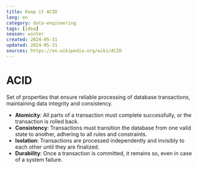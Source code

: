 ```yaml
---
title: Keep it ACID
lang: en
category: data-engineering
tags: [idea]
season: winter
created: 2024-05-31
updated: 2024-05-31
sources: https://en.wikipedia.org/wiki/ACID
---
```


# ACID
Set of properties that ensure reliable processing of database transactions, maintaining data integrity and consistency.

- **Atomicity**: All parts of a transaction must complete successfully, or the transaction is rolled back.
- **Consistency**: Transactions must transition the database from one valid state to another, adhering to all rules and constraints.
- **Isolation**: Transactions are processed independently and invisibly to each other until they are finalized.
- **Durability**: Once a transaction is committed, it remains so, even in case of a system failure.
